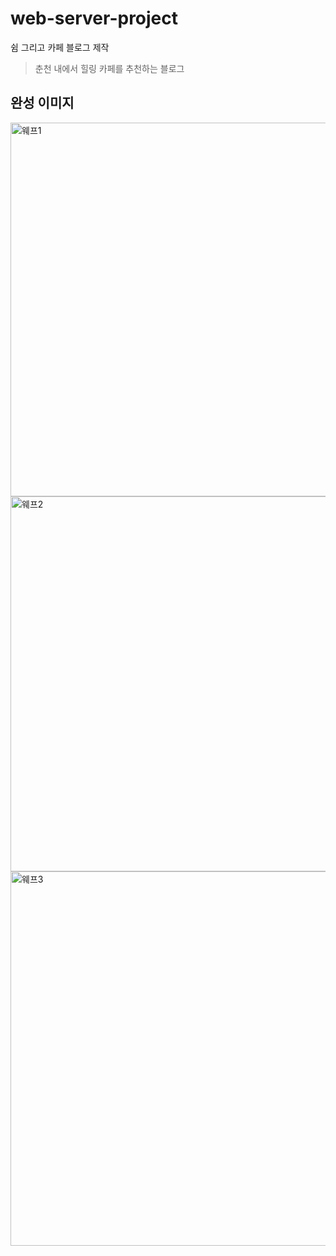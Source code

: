 # web-server-project
쉼 그리고 카페 블로그 제작
> 춘천 내에서 힐링 카페를 추천하는 블로그

## 완성 이미지

<img width="598" alt="웨프1" src="https://user-images.githubusercontent.com/81840814/198894285-fe597e82-8576-431f-a0cd-db9da08cca29.PNG">

<img width="600" alt="웨프2" src="https://user-images.githubusercontent.com/81840814/198894289-51dbd8d9-bf6b-4c36-9824-3c4cee3d40b4.PNG">

<img width="599" alt="웨프3" src="https://user-images.githubusercontent.com/81840814/198894290-f691649b-a437-418d-af3e-fe85171a9168.PNG">
